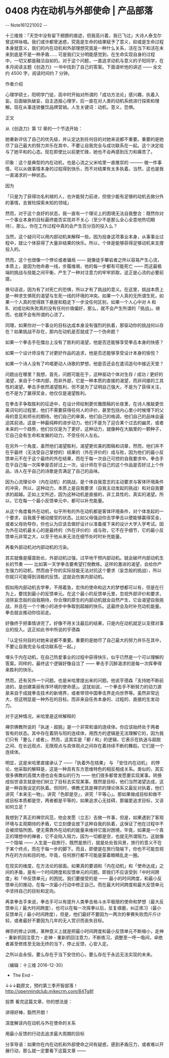 # 0408 内在动机与外部使命 | 产品部落

-- Note161221002 --

十三维按：「天空中没有留下翅膀的痕迹，但我高兴着，我已飞过」大诗人泰戈尔曾这样咏唱。我们或许都曾迷惑，究竟是生命的结果赋予了意义，抑或是生命过程本身就意义，我们的内在动机和外部理想究竟是一种什么关系，活在当下和活在未来到底是不是一种矛盾…… 可是我们又分明能感觉到，在生命实现自身的过程中，一切又都是融洽自如的。对于这个问题，一直追求动机与意义的子阳同学，在本月阅读主题《创造力》一书中找到了自己的答案。下面请听他的讲述 —— 全文约 4500 字，阅读时间约 7 分钟。

作者介绍

心理学硕士，阳明学门徒，高中时开始对所谓的「成功方法论」感兴趣，执着入妄。后面破执破妄，自主选报心理学，后一直在对人类的动机系统进行探索和理解。现在从事连锁餐饮品牌营销。人生关键词：动机，意义，恐惧。

正文

从《创造力》第 12 章的一个节选开始：

她重新评估了自己的优先级，并认定达到任何目的对她来说都不重要。重要的是她尽了自己最大的努力并乐在其中，不要让自我完全与成功联系在一起。这个决定给与了她平和的心态。现在即使比以前更忙碌，她也不会再感到压力和痛苦了。

印象：这个是典型的内在动机，也是心流之父米哈里一直推崇的 ——— 做一件事情，可以从做事情本身的过程得到快乐，而不对结果有太多执着。当然，这也是我一直渴求的一种状态。

因为

「只是为了获得功名利禄的人，也许能努力前进，但很少能有足够的动机去做分外的事情，去冒险探索未知的领域」

然而，对于这个良好的状态，我一直有一个理论上的困境无法自我整合：既然你对一个事业本身的目标最终能否实现并不关心（至少不是那么全心全意地热切期待），那么，你在工作过程中真的会产生百分百的投入么？

当然，这个疑问可以用内部动机来解释一些。因为投身这项事业本身，从事事业过程中，就让个体获得了大量非结果的快乐。所以，个体是能够获得足够动机来支撑投入的。

然而，这个也很像一个悖论或者骗局 —— 就像徒手攀岩者之所以容易产生心流，本质上，是因为他命悬一线，步履维艰，他的每一步都有可能死亡 —— 而这最极端的挑战与技能之间平衡，产生了一种对注意力的牢牢抓取，这正是心流的必要前提。

换句话说，因为有了对死亡的恐惧，所以才有了挑战的意义。在这里，挑战本质上是一种求生惧死的渴望与生死一线的环境的冲突。如果一个人真的无所谓生死，如果一个人真的觉得跌下悬崖和稳走下一步没任何区别，如果一个人心中对 A 和 B、对成功和失败真的没有任何价值偏好，那么，就不会产生所谓的「挑战」。继而，也就不会有所谓的心流了。

同理，如果你对一个事业的目标达成本身没有强烈的执着，那驱动你的挑战何以存在？如果挑战不存在，那内在动机是否就成了一个伪命题？

如果一个拳击手在擂台上没有了胜利的渴望，他是否还能够享受拳击本身的快感？

如果一个设计师没有了对更好作品的追求，他是否还能够享受设计本身的愉悦？

如果一个诗人没有了吟唱更动人诗歌的梦想，他是否还会在遣词造句中接近天堂？

问题出在哪里？我想，首先，问题可能在于，这种驱动个体对生存 / 成功 / 更好的渴望，来自于个体内部，而非外部，它是一种本质的直接的渴望，而非间接的工具性的渴望。拳击手依然渴望胜利，但不是为了证明自己强大，不是为了获得关注，也不是为了赢得奖金，他仅仅是渴望胜利。

在拳击手争取胜利的征途中，在设计师绘制更优雅图稿的长夜里，在诗人推敲更优美词句的过程里，他们不需要获得任何人的评价，甚至包括内心里小时候埋下的父母的意见和师长的期待。他们自己的审美，他们自己的格调，他们自己的品味会逼迫其前进。这是一种最纯粹的进步动力。他们不是为了迎合某个过去的幽灵，或者未来的一个趋势，他们仅仅是为了更好，这种动力，就像种在大脑里的一颗种子，它自己会有生命和发展的动力，不受任何人左右。

在另外一个角度，虽然他们渴望胜利，渴望更优美的图稿和词章，然而，他们并不在乎最终（无法受自己掌控的）结果的（外在评价的）成与败，因为他们的最小反馈单元不在于这个最终的外在结果，而在于每一次自己可控的自我要求中。拳击手在乎自己每一次挥拳是否好过上一次，设计师在乎自己的这个作品是否好过上个作品，诗人在乎自己的诗歌是否满足了自己的品味。

因为心流理论中（内在动机）的挑战，是个体自我意志的主动要求与客体环境条件的冲突，所以，这种动力，本质上是自我要求（自我主动发起的挑战）和对自我要求的超越。正如上文所述，因为这种动机是直接的，非工具性的，真实的渴望。所以，它在每一个最小反馈单元中，都可以补充能量。

从这个角度看外在动机，似乎所有的外在动机都是客体环境条件，对个体发起的一个要求，自我属于被动接受的状态。比如父母强迫你去学拳击以便能够赢得奖金，或者父母劝导你，你也认为应该去做好设计以准备接下来的设计大学入学考试。因为外在动机最关心的是最终的（外在评价的）成与败，它不在乎细节，它的最小反馈单元非常之大，以至于他从来无法在细节处时时补充能量。

再看外部动机对内部动机的污染。

其实就像是揠苗助长，外部动机过强，过早地干预内部动机。就会破坏内部动机生长的节奏 —— 比如第一天学拳击要希望打倒教练。这样的激进的渴望，会给你产生强力的动机，然而由于你的实际技能无法对抗这个要求（妄念般的挑战），所以你就只可能得到消极的反馈。这就会伤害内部动机。

假如用内部动机去学拳，不用着急，宏伟的使命和远大的梦想都可以有，但是在行为上，要找到最小的反馈单元。在这个最小的反馈单元里，忽视外部评价和要求，消除妄念般的自我期待，你合理的原生的内部动机就会自然产生，它会渴望自我挑战，并且在一个个微小的进步中争取到超越的快乐。这最终会及时补充动机能量。拳击就会推动你往前走。

好像终于把事情讲完了。好像不用关注最后的结果，只是内在动机就足以支撑对事业的投入。这正如此书中所说的亨德森

「认定任何目的对她来说都不重要。重要的是她尽了自己最大的努力并乐在其中，不要让自我完全与成功联系在一起。」

埋头于内在动机，在自己热爱事业的过程中获得快乐，似乎已然是一个可以理解的答案。同样的，最终这个逻辑好像自洽了 —— 拳击手沉醉渴求的是每一次挥拳得来胜利的快乐。

然而，还有另外一个问题。也是米哈里提出来的问题。他说亨德森「支持她不断前进的，是创建美丽有序环境的使命感」。这犹如说，一个拳击手不断努力的动力源泉来自于成就拳击技术的新境界，或者带领中国拳击界走向世界等。虽然非常远大，但这明显是一种外在的目标。而非来自任务本身的、过程的、直接的生发动力。

对于这种情况，米哈里是这样解释的

禅宗佛教所说的「执迷 - 超脱」是一个非常和谐的连续体。你应该始终处于两者皆有的状态。其中存在着阴与阳的连续体，用西方的逻辑是无法理解它的，因为我们只有「要么 / 或者」，然而，这其实是「都 / 和」的逻辑，它表示在执迷与超脱之间、在长远观点、无限观点与具体观点之间存在着持续不断的舞蹈，它们是一个连续体。

明显，这是米哈里直接承认了 ——「执着外在结果」 与 「安住内在动机」 的悖论，他采取的解释是，这是一种具有东方思维特色的相反相成关系。类似的，其实很多佛教的高僧大德也会有类似的行为 —— 他们很多都曾发愿要实现某事。转换成俗世语言就是他们树立了目标去实现某事。既然是目标，他们当然渴望达成，这是一种自我设定的执着。但同时，佛教尤其是禅宗的理论体系又最反对执着，他们讲究「本来无一物」，讲究「色即是空」，讲究「平等心」。那如果做成目标和做不成目标本质都是空，两者都是平等的，如果追求心无挂碍，那偏爱追求目标，又该如何立足？

我想到了真正的禅宗风范，他会发愿（立志）去做一件事，但是，如果遇到了客观环境与主观期待的矛盾，它立刻便会放下这种自我的执着，这保证了他在过程中不会被烦恼所困，便无需靠外在动机的能量来维持它面对困境，毕竟，如果是一个真正的理想中的禅者，它不会陷入阻力，因为一切都是空，也就无所谓阻力。这就像一个隐喻 —— 人生是一段旅行，既然是旅行，就是处处皆风景，旅行的意义不在于某个终点，而在于每一步的脚下。而且，即便是在旅行隐喻下，你也不可能忽视外在的方向和目的地，毕竟，任何旅行都不可能是蒙着眼睛乱走一圈。

在现实的维度，在方法论的层面。如果真的要调和「内在动机」和「使命达成」之间的矛盾，是有一个时间跨度和反馈单元的问题。即我们不应该受到「中时间跨度」和「中反馈单元」的困扰。我们要接受的是 —— 最小的时间跨度，和最小反馈单元的推动，在每一次最小行动中修正自己。而在最大时间跨度和最大反馈单元 中坚持自己的目标和定向。

再拿拳击手来说，拳击手可以有提升人类拳击格斗水平极限的使命和梦想（最大反馈单元 / 最大时间跨度），也可以在每一次挥拳以后，反复琢磨，纠正练习（最小反馈单元 / 最小时间跨度），但是，他们最好不要因为一两次的拳赛失败而斤斤计较，或者最好不要因为几年的无人赏识而丧失目标。

禅宗的修止训练，某种意义上就是把最小时间跨度和最小反馈单元不断缩小，走神 - 重新抓回注意力 - 走神 - 重新抓回注意力，不断练习，调整至一呼一吸间，卓绝者甚至修炼至无始无终的当下，停止反馈，心安入定。

之所以会永恒，要么存在于当下安住的心，要么存在于永远无法实现的未来。

（编辑：十三维 2016-12-30）

- The End -

↓↓↓戳原文，预约第三季开智部落！ http://openmindclub.mikecrm.com/84Tg8f

投票 看完这篇文章，你的想法是：

讲得好棒，豁然开朗！

深度解读内在动机与外在使命的关系

用最小反馈的行动去追求最大周期的目标

分享导语：如果你在内在动机和外部使命之间有疑惑，感到矛盾压力，或者难以开展行动，那么就一定要看下这篇文章 ——

